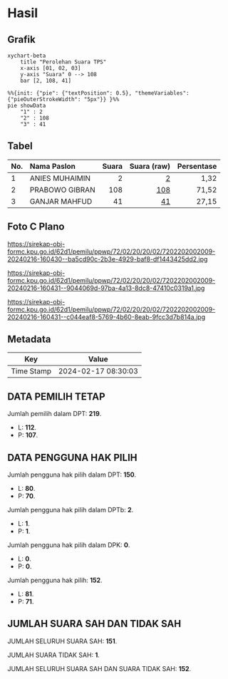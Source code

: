 # Hasil

## Grafik

```mermaid
xychart-beta
    title "Perolehan Suara TPS"
    x-axis [01, 02, 03]
    y-axis "Suara" 0 --> 108
    bar [2, 108, 41]
```

```mermaid
%%{init: {"pie": {"textPosition": 0.5}, "themeVariables": {"pieOuterStrokeWidth": "5px"}} }%%
pie showData
    "1" : 2
    "2" : 108
    "3" : 41
```

## Tabel

| No. | Nama Paslon    | Suara | Suara (raw) | Persentase |
|:--- |:-------------- | -----:| -----------:| ----------:|
| 1   | ANIES MUHAIMIN | 2     | [2][p-1]    | 1,32       |
| 2   | PRABOWO GIBRAN | 108   | [108][p-2]  | 71,52      |
| 3   | GANJAR MAHFUD  | 41    | [41][p-3]   | 27,15      |


[p-1]: https://github.com/gigit-pemilu/pemilu-2024-72-sulawesi-tengah/blob/main/pilpres/hitung-suara/sub/72-sulawesi-tengah/sub/02-poso/sub/20-pamona-barat/sub/2002-meko/sub/009-tps/sub/paslon-1.txt
[p-2]: https://github.com/gigit-pemilu/pemilu-2024-72-sulawesi-tengah/blob/main/pilpres/hitung-suara/sub/72-sulawesi-tengah/sub/02-poso/sub/20-pamona-barat/sub/2002-meko/sub/009-tps/sub/paslon-2.txt
[p-3]: https://github.com/gigit-pemilu/pemilu-2024-72-sulawesi-tengah/blob/main/pilpres/hitung-suara/sub/72-sulawesi-tengah/sub/02-poso/sub/20-pamona-barat/sub/2002-meko/sub/009-tps/sub/paslon-3.txt

## Foto C Plano

https://sirekap-obj-formc.kpu.go.id/62d1/pemilu/ppwp/72/02/20/20/02/7202202002009-20240216-160430--ba5cd90c-2b3e-4929-baf8-df1443425dd2.jpg

https://sirekap-obj-formc.kpu.go.id/62d1/pemilu/ppwp/72/02/20/20/02/7202202002009-20240216-160431--9044069d-97ba-4a13-8dc8-47410c0319a1.jpg

https://sirekap-obj-formc.kpu.go.id/62d1/pemilu/ppwp/72/02/20/20/02/7202202002009-20240216-160431--c044eaf8-5769-4b60-8eab-9fcc3d7b814a.jpg


## Metadata

| Key        | Value               |
| ---------- | ------------------- |
| Time Stamp | 2024-02-17 08:30:03 |


## DATA PEMILIH TETAP

Jumlah pemilih dalam DPT: **219**.
 * L: **112**.
 * P: **107**.

## DATA PENGGUNA HAK PILIH

Jumlah pengguna hak pilih dalam DPT: **150**.
 * L: **80**.
 * P: **70**.

Jumlah pengguna hak pilih dalam DPTb: **2**.
 * L: **1**.
 * P: **1**.

Jumlah pengguna hak pilih dalam DPK: **0**.
 * L: **0**.
 * P: **0**.

Jumlah pengguna hak pilih: **152**.
 * L: **81**.
 * P: **71**.

## JUMLAH SUARA SAH DAN TIDAK SAH

JUMLAH SELURUH SUARA SAH: **151**.

JUMLAH SUARA TIDAK SAH: **1**.

JUMLAH SELURUH SUARA SAH DAN SUARA TIDAK SAH: **152**.


